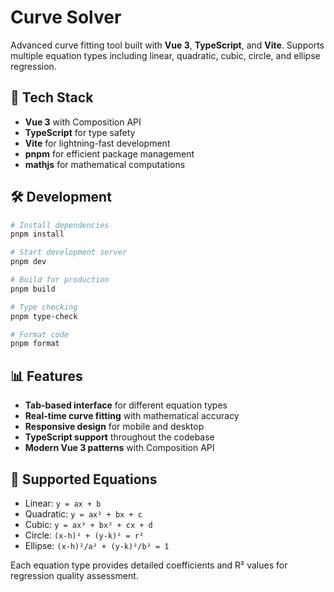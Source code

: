 # Curve Solver

Advanced curve fitting tool built with **Vue 3**, **TypeScript**, and **Vite**. Supports multiple equation types including linear, quadratic, cubic, circle, and ellipse regression.

## 🚀 Tech Stack

- **Vue 3** with Composition API
- **TypeScript** for type safety
- **Vite** for lightning-fast development
- **pnpm** for efficient package management
- **mathjs** for mathematical computations

## 🛠️ Development

```bash
# Install dependencies
pnpm install

# Start development server
pnpm dev

# Build for production
pnpm build

# Type checking
pnpm type-check

# Format code
pnpm format
```

## 📊 Features

- **Tab-based interface** for different equation types
- **Real-time curve fitting** with mathematical accuracy
- **Responsive design** for mobile and desktop
- **TypeScript support** throughout the codebase
- **Modern Vue 3 patterns** with Composition API

## 🧮 Supported Equations

- Linear: `y = ax + b`
- Quadratic: `y = ax² + bx + c`
- Cubic: `y = ax³ + bx² + cx + d`
- Circle: `(x-h)² + (y-k)² = r²`
- Ellipse: `(x-h)²/a² + (y-k)²/b² = 1`

Each equation type provides detailed coefficients and R² values for regression quality assessment.
